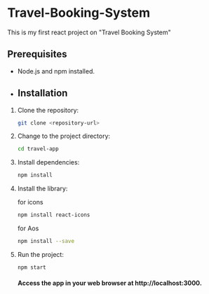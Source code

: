 # Travel-Booking-System

This is my first react project on "Travel Booking System"

## Prerequisites

- Node.js and npm installed.

- ## Installation

1. Clone the repository:

   ```bash
   git clone <repository-url>
   ```

2. Change to the project directory:
    
    ```bash
    cd travel-app
    ```
3. Install dependencies:
     
    ```bash
    npm install
    ```
4. Install the library:

   for icons
   ```bash
   npm install react-icons
   ```
   for Aos
   ```bash
   npm install --save
   ```
6. Run the project:

   ```javascript
   npm start
   ```

   #### Access the app in your web browser at http://localhost:3000.
   
